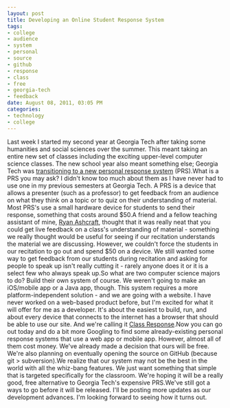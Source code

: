 ```yaml
--- 
layout: post
title: Developing an Online Student Response System
tags: 
- college
- audience
- system
- personal
- source
- github
- response
- class
- free
- georgia-tech
- feedback
date: August 08, 2011, 03:05 PM
categories: 
- technology
- college
---
```

Last week I started my second year at Georgia Tech after taking some humanities and social sciences over the summer. This meant taking an entire new set of classes including the exciting upper-level computer science classes. The new school year also meant something else; Georgia Tech was [transitioning to a new personal response system](http://www.cetl.gatech.edu/it/clicker.htm) (PRS).What is a PRS you may ask? I didn't know too much about them as I have never had to use one in my previous semesters at Georgia Tech. A PRS is a device that allows a presenter (such as a professor) to get feedback from an audience on what they think on a topic or to quiz on their understanding of material. Most PRS's use a small hardware device for students to send their response, something that costs around $50.A friend and a fellow teaching assistant of mine, [Ryan Ashcraft](http://ryanashcraft.me/), thought that it was really neat that you could get live feedback on a class's understanding of material - something we really thought would be useful for seeing if our recitation understands the material we are discussing. However, we couldn't force the students in our recitation to go out and spend $50 on a device. We still wanted some way to get feedback from our students during recitation and asking for people to speak up isn't really cutting it - rarely anyone does it or it is a select few who always speak up.So what are two computer science majors to do? Build their own system of course. We weren't going to make an iOS/mobile app or a Java app, though. This system requires a more platform-independent solution - and we are going with a website. I have never worked on a web-based product before, but I'm excited for what it will offer for me as a developer. It's about the easiest to build, run, and about every device that connects to the internet has a browser that should be able to use our site. And we're calling it [Class Response](http://classresponse.com/).Now you can go out today and do a bit more Googling to find some already-existing personal response systems that use a web app or mobile app. However, almost all of them cost money. We've already made a decision that ours will be free. We're also planning on eventually opening the source on GitHub (because git &gt; subversion).We realize that our system may not be the best in the world with all the whiz-bang features. We just want something that simple that is targeted specifically for the classroom. We're hoping it will be a really good, free alternative to Georgia Tech's expensive PRS.We've still got a ways to go before it will be released. I'll be posting more updates as our development advances. I'm looking forward to seeing how it turns out.
